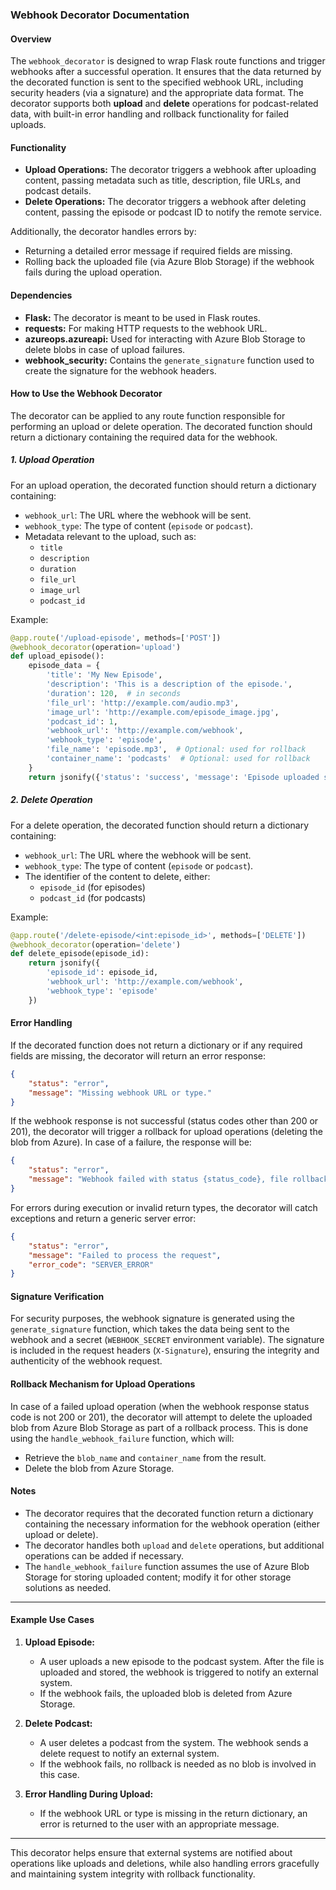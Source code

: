### Webhook Decorator Documentation

#### Overview

The `webhook_decorator` is designed to wrap Flask route functions and trigger webhooks after a successful operation. It ensures that the data returned by the decorated function is sent to the specified webhook URL, including security headers (via a signature) and the appropriate data format. The decorator supports both **upload** and **delete** operations for podcast-related data, with built-in error handling and rollback functionality for failed uploads.

#### Functionality

- **Upload Operations:** The decorator triggers a webhook after uploading content, passing metadata such as title, description, file URLs, and podcast details.
- **Delete Operations:** The decorator triggers a webhook after deleting content, passing the episode or podcast ID to notify the remote service.

Additionally, the decorator handles errors by:
- Returning a detailed error message if required fields are missing.
- Rolling back the uploaded file (via Azure Blob Storage) if the webhook fails during the upload operation.

#### Dependencies

- **Flask:** The decorator is meant to be used in Flask routes.
- **requests:** For making HTTP requests to the webhook URL.
- **azureops.azureapi:** Used for interacting with Azure Blob Storage to delete blobs in case of upload failures.
- **webhook_security:** Contains the `generate_signature` function used to create the signature for the webhook headers.

#### How to Use the Webhook Decorator

The decorator can be applied to any route function responsible for performing an upload or delete operation. The decorated function should return a dictionary containing the required data for the webhook.

##### 1. Upload Operation

For an upload operation, the decorated function should return a dictionary containing:
- `webhook_url`: The URL where the webhook will be sent.
- `webhook_type`: The type of content (`episode` or `podcast`).
- Metadata relevant to the upload, such as:
  - `title`
  - `description`
  - `duration`
  - `file_url`
  - `image_url`
  - `podcast_id`

Example:
```python
@app.route('/upload-episode', methods=['POST'])
@webhook_decorator(operation='upload')
def upload_episode():
    episode_data = {
        'title': 'My New Episode',
        'description': 'This is a description of the episode.',
        'duration': 120,  # in seconds
        'file_url': 'http://example.com/audio.mp3',
        'image_url': 'http://example.com/episode_image.jpg',
        'podcast_id': 1,
        'webhook_url': 'http://example.com/webhook',
        'webhook_type': 'episode',
        'file_name': 'episode.mp3',  # Optional: used for rollback
        'container_name': 'podcasts'  # Optional: used for rollback
    }
    return jsonify({'status': 'success', 'message': 'Episode uploaded successfully', **episode_data})
```

##### 2. Delete Operation

For a delete operation, the decorated function should return a dictionary containing:
- `webhook_url`: The URL where the webhook will be sent.
- `webhook_type`: The type of content (`episode` or `podcast`).
- The identifier of the content to delete, either:
  - `episode_id` (for episodes)
  - `podcast_id` (for podcasts)

Example:
```python
@app.route('/delete-episode/<int:episode_id>', methods=['DELETE'])
@webhook_decorator(operation='delete')
def delete_episode(episode_id):
    return jsonify({
        'episode_id': episode_id,
        'webhook_url': 'http://example.com/webhook',
        'webhook_type': 'episode'
    })
```

#### Error Handling

If the decorated function does not return a dictionary or if any required fields are missing, the decorator will return an error response:

```json
{
    "status": "error",
    "message": "Missing webhook URL or type."
}
```

If the webhook response is not successful (status codes other than 200 or 201), the decorator will trigger a rollback for upload operations (deleting the blob from Azure). In case of a failure, the response will be:

```json
{
    "status": "error",
    "message": "Webhook failed with status {status_code}, file rollback completed."
}
```

For errors during execution or invalid return types, the decorator will catch exceptions and return a generic server error:

```json
{
    "status": "error",
    "message": "Failed to process the request",
    "error_code": "SERVER_ERROR"
}
```

#### Signature Verification

For security purposes, the webhook signature is generated using the `generate_signature` function, which takes the data being sent to the webhook and a secret (`WEBHOOK_SECRET` environment variable). The signature is included in the request headers (`X-Signature`), ensuring the integrity and authenticity of the webhook request.

#### Rollback Mechanism for Upload Operations

In case of a failed upload operation (when the webhook response status code is not 200 or 201), the decorator will attempt to delete the uploaded blob from Azure Blob Storage as part of a rollback process. This is done using the `handle_webhook_failure` function, which will:
- Retrieve the `blob_name` and `container_name` from the result.
- Delete the blob from Azure Storage.

#### Notes
- The decorator requires that the decorated function return a dictionary containing the necessary information for the webhook operation (either upload or delete).
- The decorator handles both `upload` and `delete` operations, but additional operations can be added if necessary.
- The `handle_webhook_failure` function assumes the use of Azure Blob Storage for storing uploaded content; modify it for other storage solutions as needed.

---

#### Example Use Cases

1. **Upload Episode:**
   - A user uploads a new episode to the podcast system. After the file is uploaded and stored, the webhook is triggered to notify an external system.
   - If the webhook fails, the uploaded blob is deleted from Azure Storage.

2. **Delete Podcast:**
   - A user deletes a podcast from the system. The webhook sends a delete request to notify an external system.
   - If the webhook fails, no rollback is needed as no blob is involved in this case.

3. **Error Handling During Upload:**
   - If the webhook URL or type is missing in the return dictionary, an error is returned to the user with an appropriate message.

---

This decorator helps ensure that external systems are notified about operations like uploads and deletions, while also handling errors gracefully and maintaining system integrity with rollback functionality.
